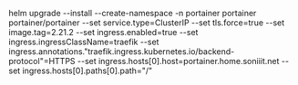 helm upgrade --install --create-namespace -n portainer portainer portainer/portainer --set service.type=ClusterIP --set tls.force=true --set image.tag=2.21.2 --set ingress.enabled=true --set ingress.ingressClassName=traefik --set ingress.annotations."traefik\.ingress\.kubernetes\.io/backend-protocol"=HTTPS --set ingress.hosts[0].host=portainer.home.soniiit.net --set ingress.hosts[0].paths[0].path="/"
